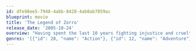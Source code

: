 ```yaml
---
id: dfe98ee5-7948-4abb-8428-4ab0ab7859ac
blueprint: movie
title: 'The Legend of Zorro'
release_date: '2005-10-24'
overview: "Having spent the last 10 years fighting injustice and cruelty, Alejandro de la Vega is now facing his greatest challenge: his loving wife Elena has thrown him out of the house!  Elena has filed for divorce and found comfort in the arms of Count Armand, a dashing French aristocrat.  But Alejandro knows something she doesn't: Armand is the evil mastermind behind a terrorist plot to destroy the United States.  And so, with his marriage and the county's future at stake, it's up to Zorro to save two unions before it's too late."
genres: '[{"id": 28, "name": "Action"}, {"id": 12, "name": "Adventure"}]'
---
```

